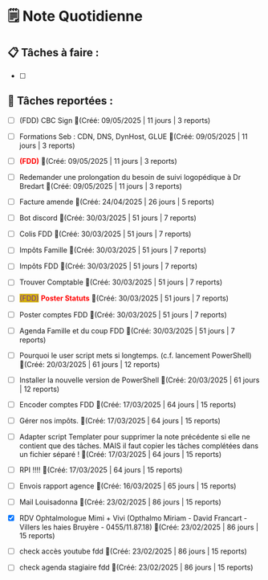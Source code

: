 # 🗒️ Note Quotidienne

## 📋 Tâches à faire :

- [ ] 


## 📌 Tâches reportées :


- [ ] (FDD) CBC Sign 🔴(Créé: 09/05/2025 | 11 jours | 3 reports)
- [ ] Formations Seb : CDN, DNS, DynHost, GLUE 🔴(Créé: 09/05/2025 | 11 jours | 3 reports)
- [ ] <span style='color:red;'>**(FDD)**</span> 🔴(Créé: 09/05/2025 | 11 jours | 3 reports)
- [ ] Redemander une prolongation du besoin de suivi logopédique à Dr Bredart 🔴(Créé: 09/05/2025 | 11 jours | 3 reports)
- [ ] Facture amende 🔴(Créé: 24/04/2025 | 26 jours | 5 reports)
- [ ] Bot discord 🔴(Créé: 30/03/2025 | 51 jours | 7 reports)
- [ ] Colis FDD 🔴(Créé: 30/03/2025 | 51 jours | 7 reports)
- [ ] Impôts Famille 🔴(Créé: 30/03/2025 | 51 jours | 7 reports)
- [ ] Impôts FDD 🔴(Créé: 30/03/2025 | 51 jours | 7 reports)
- [ ] Trouver Comptable  🔴(Créé: 30/03/2025 | 51 jours | 7 reports)
- [ ] <span style="color:rgb(255, 0, 0)"><span style="background:#d4b106"><font color="#7030a0">(FDD)</font></span></span> <span style="color:rgb(255, 0, 0)">**Poster Statuts**</span> 🔴(Créé: 30/03/2025 | 51 jours | 7 reports)
- [ ] Poster comptes FDD  🔴(Créé: 30/03/2025 | 51 jours | 7 reports)
- [ ] Agenda Famille et du coup FDD 🔴(Créé: 30/03/2025 | 51 jours | 7 reports)
- [ ] Pourquoi le user script mets si longtemps. (c.f. lancement PowerShell) 🔴(Créé: 20/03/2025 | 61 jours | 12 reports)
- [ ] Installer la nouvelle version de PowerShell 🔴(Créé: 20/03/2025 | 61 jours | 12 reports)
- [ ] Encoder comptes FDD  🔴(Créé: 17/03/2025 | 64 jours | 15 reports)
- [ ] Gérer nos impôts.  🔴(Créé: 17/03/2025 | 64 jours | 15 reports)
- [ ] Adapter script Templater pour supprimer la note précédente si elle ne contient que des tâches. MAIS il faut copier les tâches complétées dans un fichier séparé ! 🔴(Créé: 17/03/2025 | 64 jours | 15 reports)
- [ ] RPI !!!!  🔴(Créé: 17/03/2025 | 64 jours | 15 reports)
- [ ] Envois rapport agence 🔴(Créé: 16/03/2025 | 65 jours | 15 reports)
- [ ] Mail Louisadonna  🔴(Créé: 23/02/2025 | 86 jours | 15 reports)
- [x] RDV Ophtalmologue Mimi + Vivi (Opthalmo Miriam - David Francart - Villers les haies Bruyère - 0455/11.87.18) 🔴(Créé: 23/02/2025 | 86 jours | 15 reports)
- [ ] check accès youtube fdd  🔴(Créé: 23/02/2025 | 86 jours | 15 reports)
- [ ] check agenda stagiaire fdd 🔴(Créé: 23/02/2025 | 86 jours | 15 reports)




